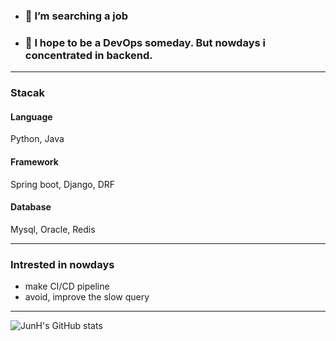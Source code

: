 - ### 🔭 I’m searching a job
- ### 🌠 I hope to be a DevOps someday. But nowdays i concentrated in backend.
---
### Stacak

#### Language
Python, Java
#### Framework
Spring boot, Django, DRF
#### Database
Mysql, Oracle, Redis

---
### Intrested in nowdays
- make CI/CD pipeline
- avoid, improve the slow query

---


![JunH's GitHub stats](https://github-readme-stats.vercel.app/api?username=Blaze-F&show_icons=true&theme=apprentice)

